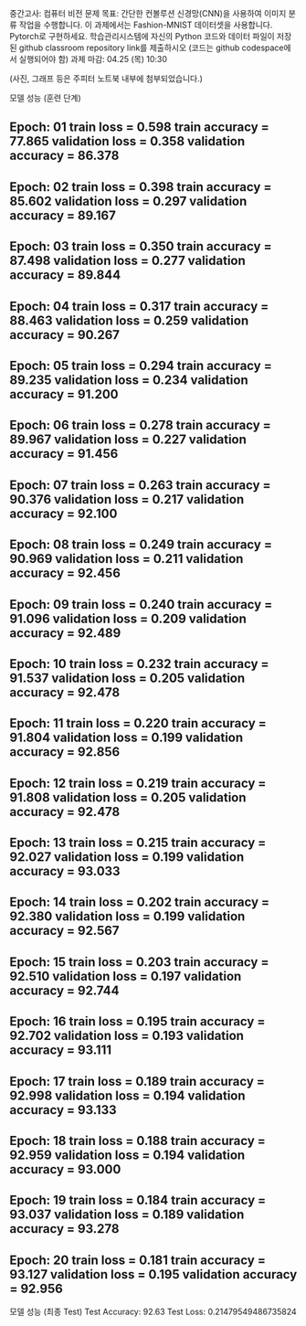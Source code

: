 중간고사: 컴퓨터 비전 문제
목표: 간단한 컨볼루션 신경망(CNN)을 사용하여 이미지 분류 작업을 수행합니다. 이 과제에서는 Fashion-MNIST 데이터셋을 사용합니다. Pytorch로 구현하세요.
학습관리시스템에 자신의 Python 코드와 데이터 파일이 저장된 github classroom repository link를 제출하시오 (코드는 github codespace에서 실행되어야 함)
과제 마감: 04.25 (목) 10:30

(사진, 그래프 등은 주피터 노트북 내부에 첨부되었습니다.)

모델 성능 (훈련 단계)

Epoch: 01
train loss = 0.598 train accuracy = 77.865
validation loss = 0.358 validation accuracy = 86.378
------------------------------------------------------------
Epoch: 02
train loss = 0.398 train accuracy = 85.602
validation loss = 0.297 validation accuracy = 89.167
------------------------------------------------------------
Epoch: 03
train loss = 0.350 train accuracy = 87.498
validation loss = 0.277 validation accuracy = 89.844
------------------------------------------------------------
Epoch: 04
train loss = 0.317 train accuracy = 88.463
validation loss = 0.259 validation accuracy = 90.267
------------------------------------------------------------
Epoch: 05
train loss = 0.294 train accuracy = 89.235
validation loss = 0.234 validation accuracy = 91.200
------------------------------------------------------------
Epoch: 06
train loss = 0.278 train accuracy = 89.967
validation loss = 0.227 validation accuracy = 91.456
------------------------------------------------------------
Epoch: 07
train loss = 0.263 train accuracy = 90.376
validation loss = 0.217 validation accuracy = 92.100
------------------------------------------------------------
Epoch: 08
train loss = 0.249 train accuracy = 90.969
validation loss = 0.211 validation accuracy = 92.456
------------------------------------------------------------
Epoch: 09
train loss = 0.240 train accuracy = 91.096
validation loss = 0.209 validation accuracy = 92.489
------------------------------------------------------------
Epoch: 10
train loss = 0.232 train accuracy = 91.537
validation loss = 0.205 validation accuracy = 92.478
------------------------------------------------------------
Epoch: 11
train loss = 0.220 train accuracy = 91.804
validation loss = 0.199 validation accuracy = 92.856
------------------------------------------------------------
Epoch: 12
train loss = 0.219 train accuracy = 91.808
validation loss = 0.205 validation accuracy = 92.478
------------------------------------------------------------
Epoch: 13
train loss = 0.215 train accuracy = 92.027
validation loss = 0.199 validation accuracy = 93.033
------------------------------------------------------------
Epoch: 14
train loss = 0.202 train accuracy = 92.380
validation loss = 0.199 validation accuracy = 92.567
------------------------------------------------------------
Epoch: 15
train loss = 0.203 train accuracy = 92.510
validation loss = 0.197 validation accuracy = 92.744
------------------------------------------------------------
Epoch: 16
train loss = 0.195 train accuracy = 92.702
validation loss = 0.193 validation accuracy = 93.111
------------------------------------------------------------
Epoch: 17
train loss = 0.189 train accuracy = 92.998
validation loss = 0.194 validation accuracy = 93.133
------------------------------------------------------------
Epoch: 18
train loss = 0.188 train accuracy = 92.959
validation loss = 0.194 validation accuracy = 93.000
------------------------------------------------------------
Epoch: 19
train loss = 0.184 train accuracy = 93.037
validation loss = 0.189 validation accuracy = 93.278
------------------------------------------------------------
Epoch: 20
train loss = 0.181 train accuracy = 93.127
validation loss = 0.195 validation accuracy = 92.956
------------------------------------------------------------

모델 성능 (최종 Test)
Test Accuracy: 92.63
Test Loss: 0.21479549486735824

